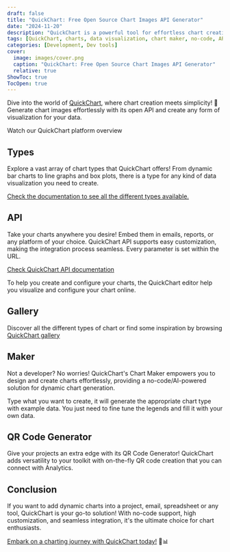 ```yaml
---
draft: false
title: "QuickChart: Free Open Source Chart Images API Generator"
date: "2024-11-20"
description: "QuickChart is a powerful tool for effortless chart creation and integration, offering a wide variety of chart types, a user-friendly chart maker, and advanced features like QR code generation. Perfect for developers and non-developers alike, it provides seamless customization and integration options."
tags: [QuickChart, charts, data visualization, chart maker, no-code, API, QR code generator, customization, dynamic charts, seamless integration.]
categories: [Development, Dev tools]
cover:
  image: images/cover.png
  caption: "QuickChart: Free Open Source Chart Images API Generator"
  relative: true
ShowToc: true
TocOpen: true
---
```



Dive into the world of [QuickChart](https://octabyte.io/development/dev-tools/quickchart), where chart creation meets simplicity! 🚀 Generate chart images effortlessly with its open API and create any form of visualization for your data.



Watch our QuickChart platform overview



## Types

Explore a vast array of chart types that QuickChart offers! From dynamic bar charts to line graphs and box plots, there is a type for any kind of data visualization you need to create.

[Check the documentation to see all the different types available.](https://quickchart.io/documentation/chart-types/?ref=blog.blog.io)

## API

Take your charts anywhere you desire! Embed them in emails, reports, or any platform of your choice. QuickChart API supports easy customization, making the integration process seamless. Every parameter is set within the URL.

[Check QuickChart API documentation](https://quickchart.io/documentation/usage/parameters/?ref=blog.blog.io)

To help you create and configure your charts, the QuickChart editor help you visualize and configure your chart online.

## Gallery

Discover all the different types of chart or find some inspiration by browsing [QuickChart gallery](https://quickchart.io/gallery/?ref=blog.blog.io)

## Maker

Not a developer? No worries! QuickChart's Chart Maker empowers you to design and create charts effortlessly, providing a no\-code/AI\-powered solution for dynamic chart generation.

Type what you want to create, it will generate the appropriate chart type with example data. You just need to fine tune the legends and fill it with your own data.

## QR Code Generator

Give your projects an extra edge with its QR Code Generator! QuickChart adds versatility to your toolkit with on\-the\-fly QR code creation that you can connect with Analytics.

## Conclusion

If you want to add dynamic charts into a project, email, spreadsheet or any tool, QuickChart is your go\-to solution! With no\-code support, high customization, and seamless integration, it's the ultimate choice for chart enthusiasts.

[Embark on a charting journey with QuickChart today!](https://octabyte.io/development/dev-tools/quickchart) 🚀📊



